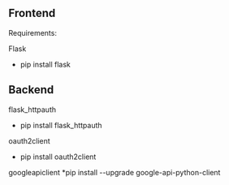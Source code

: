 ## Frontend 

Requirements:

Flask
* pip install flask



## Backend

flask_httpauth
* pip install flask_httpauth

oauth2client
* pip install oauth2client

googleapiclient
*pip install --upgrade google-api-python-client